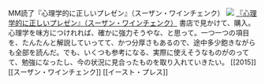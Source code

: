 MM読了『心理学的に正しいプレゼン』（スーザン・ワインチェンク）
[![](https://images-fe.ssl-images-amazon.com/images/I/51M-GRQanmL._SL160_.jpg)](http://www.amazon.co.jp/exec/obidos/ASIN/4781613535/choiyaki81-22/ref=nosim)
[『心理学的に正しいプレゼン』（スーザン・ワインチェンク）](http://www.amazon.co.jp/exec/obidos/ASIN/4781613535/choiyaki81-22/ref=nosim)
書店で見かけて、購入。心理学を味方につけれれば、確かに強力そうやな、と思って。一つ一つの項目を、たんたんと解説していってて、かつ分厚さもあるので、途中多少飽きながらも全部を読んだ。でも、いくつも参考になる、実際に使えそうなものがのってて、勉強になったし、今の状況に見合ったものを取り入れていきたい。
[[2015]] [[スーザン・ワインチェンク]] [[イースト・プレス]]
